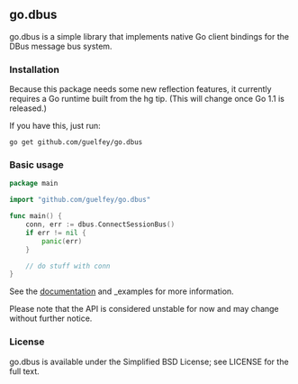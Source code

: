 go.dbus
-------

go.dbus is a simple library that implements native Go client bindings for the
DBus message bus system.

### Installation

Because this package needs some new reflection features, it currently requires a
Go runtime built from the hg tip. (This will change once Go 1.1 is released.)

If you have this, just run:

```
go get github.com/guelfey/go.dbus
```

### Basic usage

```go
package main

import "github.com/guelfey/go.dbus"

func main() {
	conn, err := dbus.ConnectSessionBus()
	if err != nil {
		panic(err)
	}

	// do stuff with conn
}
```

See the [documentation](http://godoc.org/github.com/guelfey/go.dbus) and _examples for
more information.

Please note that the API is considered unstable for now and may change without
further notice.

### License

go.dbus is available under the Simplified BSD License; see LICENSE for the full
text.
